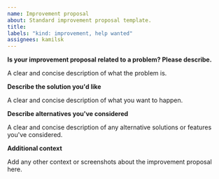 ```yaml
---
name: Improvement proposal
about: Standard improvement proposal template.
title:
labels: "kind: improvement, help wanted"
assignees: kamilsk
---
```


**Is your improvement proposal related to a problem? Please describe.**

A clear and concise description of what the problem is.

**Describe the solution you'd like**

A clear and concise description of what you want to happen.

**Describe alternatives you've considered**

A clear and concise description of any alternative solutions
or features you've considered.

**Additional context**

Add any other context or screenshots about the improvement proposal here.
